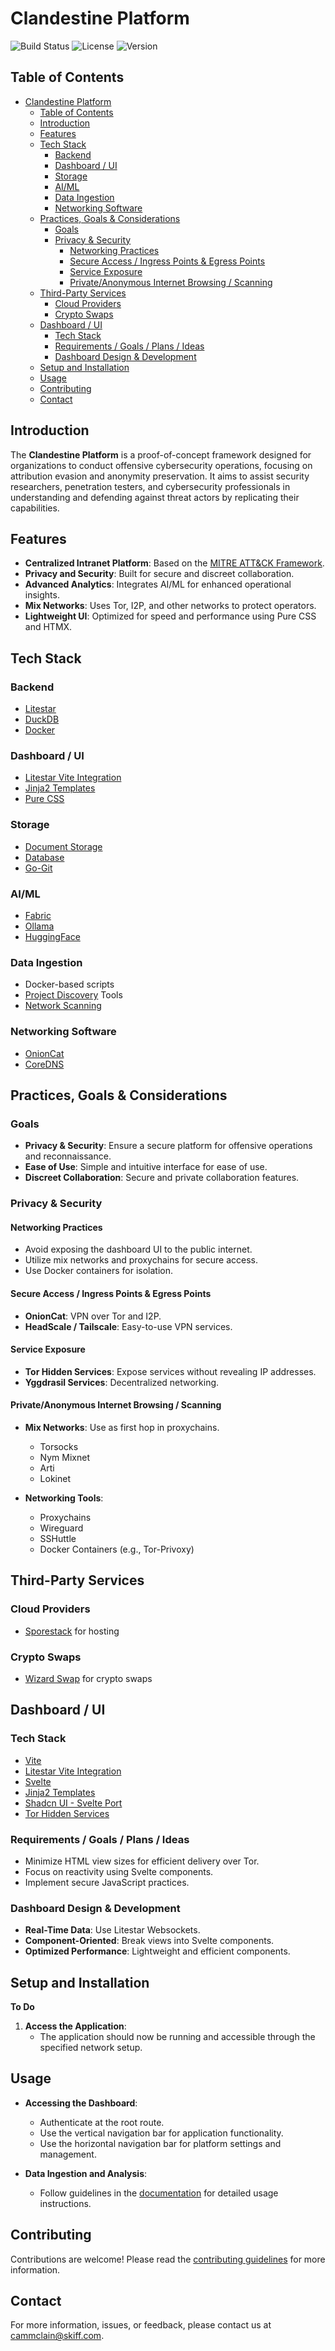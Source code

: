 
# Clandestine Platform

![Build Status](https://img.shields.io/badge/build-passing-brightgreen)
![License](https://img.shields.io/badge/license-MIT-blue)
![Version](https://img.shields.io/badge/version-1.0.0-yellow)

## Table of Contents

- [Clandestine Platform](#clandestine-platform)
  - [Table of Contents](#table-of-contents)
  - [Introduction](#introduction)
  - [Features](#features)
  - [Tech Stack](#tech-stack)
    - [Backend](#backend)
    - [Dashboard / UI](#dashboard--ui)
    - [Storage](#storage)
    - [AI/ML](#aiml)
    - [Data Ingestion](#data-ingestion)
    - [Networking Software](#networking-software)
  - [Practices, Goals \& Considerations](#practices-goals--considerations)
    - [Goals](#goals)
    - [Privacy \& Security](#privacy--security)
      - [Networking Practices](#networking-practices)
      - [Secure Access / Ingress Points \& Egress Points](#secure-access--ingress-points--egress-points)
      - [Service Exposure](#service-exposure)
      - [Private/Anonymous Internet Browsing / Scanning](#privateanonymous-internet-browsing--scanning)
  - [Third-Party Services](#third-party-services)
    - [Cloud Providers](#cloud-providers)
    - [Crypto Swaps](#crypto-swaps)
  - [Dashboard / UI](#dashboard--ui-1)
    - [Tech Stack](#tech-stack-1)
    - [Requirements / Goals / Plans / Ideas](#requirements--goals--plans--ideas)
    - [Dashboard Design \& Development](#dashboard-design--development)
  - [Setup and Installation](#setup-and-installation)
  - [Usage](#usage)
  - [Contributing](#contributing)
  - [Contact](#contact)

## Introduction

The **Clandestine Platform** is a proof-of-concept framework designed for organizations to conduct offensive cybersecurity operations, focusing on attribution evasion and anonymity preservation. It aims to assist security researchers, penetration testers, and cybersecurity professionals in understanding and defending against threat actors by replicating their capabilities.

## Features

- **Centralized Intranet Platform**: Based on the [MITRE ATT&CK Framework](https://attack.mitre.com).
- **Privacy and Security**: Built for secure and discreet collaboration.
- **Advanced Analytics**: Integrates AI/ML for enhanced operational insights.
- **Mix Networks**: Uses Tor, I2P, and other networks to protect operators.
- **Lightweight UI**: Optimized for speed and performance using Pure CSS and HTMX.

## Tech Stack

### Backend

- [Litestar](https://litestar.dev)
- [DuckDB](https://duckdb.org/)
- [Docker](https://docker.com)

### Dashboard / UI

- [Litestar Vite Integration](https://github.com/cofin/litestar-vite)
- [Jinja2 Templates](https://docs.litestar.dev/2/reference/contrib/jinja.html)
- [Pure CSS](https://purecss.io/)

### Storage

- [Document Storage](docs/storage/documents.md)
- [Database](docs/storage/database.md)
- [Go-Git](https://github.com/go-git/go-git)

### AI/ML

- [Fabric](https://github.com/danielmiessler/fabric)
- [Ollama](https://ollama.com)
- [HuggingFace](https://huggingface.co)

### Data Ingestion

- Docker-based scripts
- [Project Discovery](https://projectdiscovery.io) Tools
- [Network Scanning](docs/data_ingestion/network_scanning.md)

### Networking Software

- [OnionCat](https://github.com/rahra/onioncat)
- [CoreDNS](https://coredns.io/)

## Practices, Goals & Considerations

### Goals

- **Privacy & Security**: Ensure a secure platform for offensive operations and reconnaissance.
- **Ease of Use**: Simple and intuitive interface for ease of use.
- **Discreet Collaboration**: Secure and private collaboration features.

### Privacy & Security

#### Networking Practices

- Avoid exposing the dashboard UI to the public internet.
- Utilize mix networks and proxychains for secure access.
- Use Docker containers for isolation.

#### Secure Access / Ingress Points & Egress Points

- **OnionCat**: VPN over Tor and I2P.
- **HeadScale / Tailscale**: Easy-to-use VPN services.

#### Service Exposure

- **Tor Hidden Services**: Expose services without revealing IP addresses.
- **Yggdrasil Services**: Decentralized networking.

#### Private/Anonymous Internet Browsing / Scanning

- **Mix Networks**: Use as first hop in proxychains.
  - Torsocks
  - Nym Mixnet
  - Arti
  - Lokinet

- **Networking Tools**:
  - Proxychains
  - Wireguard
  - SSHuttle
  - Docker Containers (e.g., Tor-Privoxy)

## Third-Party Services

### Cloud Providers

- [Sporestack](docs/3rd_party_services/sporestack.md) for hosting

### Crypto Swaps

- [Wizard Swap](https://wizardswap.io) for crypto swaps

## Dashboard / UI

### Tech Stack

- [Vite](https://vitejs.dev/)
- [Litestar Vite Integration](https://github.com/cofin/litestar-vite)
- [Svelte](https://svelte.dev/)
- [Jinja2 Templates](https://docs.litestar.dev/2/reference/contrib/jinja.html)
- [Shadcn UI - Svelte Port](https://shadcn-svelte.com/)
- [Tor Hidden Services](https://tpo.pages.torproject.net/onion-services/portal/apps/web/)

### Requirements / Goals / Plans / Ideas

- Minimize HTML view sizes for efficient delivery over Tor.
- Focus on reactivity using Svelte components.
- Implement secure JavaScript practices.

### Dashboard Design & Development

- **Real-Time Data**: Use Litestar Websockets.
- **Component-Oriented**: Break views into Svelte components.
- **Optimized Performance**: Lightweight and efficient components.

## Setup and Installation

**To Do**

1. **Access the Application**:
    - The application should now be running and accessible through the specified network setup.

## Usage

- **Accessing the Dashboard**:
    - Authenticate at the root route.
    - Use the vertical navigation bar for application functionality.
    - Use the horizontal navigation bar for platform settings and management.

- **Data Ingestion and Analysis**:
    - Follow guidelines in the [documentation](docs/overview.md) for detailed usage instructions.

## Contributing

Contributions are welcome! Please read the [contributing guidelines](CONTRIBUTING.md) for more information.


## Contact

For more information, issues, or feedback, please contact us at [cammclain@skiff.com](mailto:cammclain@skiff.com).

